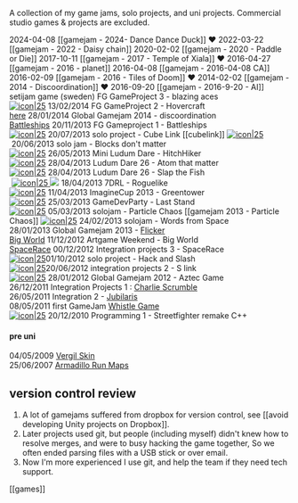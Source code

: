 A collection of my game jams, solo projects, and uni projects.
Commercial studio games & projects are excluded.

2024-04-08 [[gamejam - 2024- Dance Dance Duck]] ❤
2022-03-22 [[gamejam - 2022 - Daisy chain]]
2020-02-02 [[gamejam - 2020 - Paddle or Die]]
2017-10-11 [[gamejam - 2017 - Temple of Xiala]] ❤
2016-04-27 [[gamejam - 2016 - planet]]
2016-04-08 [[gamejam - 2016-04-08 CA]]
2016-02-09 [[gamejam - 2016 - Tiles of Doom]] ❤
2014-02-02 [[gamejam - 2014 - Discoordination]] ❤
2016-09-20 [[gamejam - 2016-9-20 - AI]]
setijam game  (sweden)
FG GameProject 3 - blazing aces  
[![icon|25](https://blogger.googleusercontent.com/img/b/R29vZ2xl/AVvXsEhr3Ja-p1dFIaFGEzKozMAgiVTUBHwxhUzg4_vKOJgzNxw0bqImIjOfZg9F_bmi19rkqnyJmiHteKgej0BumV9uRVAnSDqgc7aKJTgq1F0_U21yzn6nNFuldnNku6Opua0thLygZLY0_j4O/s64/icon.PNG|)](http://hannesdelbeke.blogspot.be/2014/02/hovercraft.html) 13/02/2014 FG GameProject 2 - Hovercraft  
[here](http://hannesdelbeke.blogspot.se/2014/01/global-gamejam-2014.html) 28/01/2014 Global Gamejam 2014 - discoordination  
[Battleships](http://hannesdelbeke.blogspot.se/2013/11/battleships.html) 20/11/2013 FG Gameproject 1 - Battleships  
[![icon|25](https://blogger.googleusercontent.com/img/b/R29vZ2xl/AVvXsEj_gb1KrN90Pbum7LlP-RDrQLFdRPdmOEooTa78p1w4VNRuo7BAGiYP5RnlOhDp4JYNFb1eWH2f7ZxoMI-vxXh2ZQLimeq1iGxygn-L_QHXFnKTxTI8xcUQarOA1iQgWJSWm6HMd3WHjG2w/s64/icon3_1024.PNG)](http://hannesdelbeke.blogspot.be/2013/07/cube-link.html) 20/07/2013 solo project - Cube Link  [[cubelink]]
[![icon|25](https://blogger.googleusercontent.com/img/b/R29vZ2xl/AVvXsEhkVsmIsM6gF153o6JLrbHXIYMHCz8hioiOsm0FGk7AACyOZSOO1sD4-oG46_-ucbftzSzSZFxG5n9Y8pEE0hBo48QFGW_z8yeBF9_SnpKRuM_C2D9kGqWYIb-d8rJtDQ1pV-kWjnoTaMjg/s64/icon.PNG)](http://hannesdelbeke.blogspot.be/2013/06/blocks-dont-matter.html) 20/06/2013 solo jam - Blocks don't matter  
[![icon|25](https://blogger.googleusercontent.com/img/b/R29vZ2xl/AVvXsEjL7WKoePnR3K04qXVV8w16TnOjuVAmTemnCkMiUQIWH1i-qBpl7OE-TaEBByjgqes_t9JphHIsVOzj_jzD67ulifWAJUj-xzImaqueDovFIWnWYEOZZTYRk-Cr_Ug1l7mu7S4cI5V3nKQT/s320/icon.PNG)](http://hannesdelbeke.blogspot.fr/2013/05/mini-ludum-dare.html) 26/05/2013 Mini Ludum Dare - HitchHiker  
[![icon|25](https://blogger.googleusercontent.com/img/b/R29vZ2xl/AVvXsEjN8qybAni4or6yrRSPgG84-d9XPCJFOMFxXSNNkiOo3Smf4lisMd0KKo6HBFCIWOq_iCUY8skmnVQta4s1ikd6r93vi5AtagmaaRPZfS1SbVFnf5gPBjjsTnQgXVLREwMkK7S5hfwr1VgX/s320/icon.png)](http://hannesdelbeke.blogspot.fr/2013/04/ludum-dare-26.html) 28/04/2013 Ludum Dare 26 - Atom that matter  
[![icon|25](https://blogger.googleusercontent.com/img/b/R29vZ2xl/AVvXsEh8umG2fZWfI95mZbDhi5iI5Vz2YuTdVDHV2VpJpXu1Sfp2V4ksawYdidwa1P7Mm-3b_K2fpeE7lJBWUk328chqjS-RDvz0hx6tWlJqcK9RKaSzvl94-3QU9wvxQg_ob-Q3q_tm500tt_5t/s64/IconBig.PNG)](http://hannesdelbeke.blogspot.fr/2013/04/ludum-dare-26.html) 28/04/2013 Ludum Dare 26 - Slap the Fish  
 [![icon|25](https://blogger.googleusercontent.com/img/b/R29vZ2xl/AVvXsEiRQaMh71JjagWvvPvmHbXJyp5UjNhRbcuQIwwPs5ppbeuOTHC2M5D6ANk_-unuqpSwR4soiB8UpMRi8RgSX8BTF6X1UYAqv9zuIdPZZAUy7rgk4s-Oz1fYY_ZVig-I8oBNf0o_CPJkOqTP/s28/idle1.PNG) ![](https://blogger.googleusercontent.com/img/b/R29vZ2xl/AVvXsEjrnXBfQD055OTYAb8bqg_fKNFriJmtxbiWbm1Z8sBMrAOqa8d952nxHuK3RvpQRxxmw1xD0WQ-y0PSDe2piJDqu892nFrPEOZBm8NrwrAIEwbHpUjf-Fx6gVJGAS3B1gfa_8-A4MQoFWNg/s28/char.gif)](http://hannesdelbeke.blogspot.fr/2013/03/roguelike.html) 18/04/2013 7DRL - Roguelike  
[![icon|25](https://blogger.googleusercontent.com/img/b/R29vZ2xl/AVvXsEj55JBlTADvVbmqavM6mDhjd7lxEXObbvKTJDriDRHj_W1nFOamThTiMdOCvgIWYMWL3_8To51XwhJZtneh-tAPEyMZcfQfj3fo7_HOmPmj2UTyLHHCs4ltV2sm6-Lt2rf1cSeRAXusgksj/s320/GameThumbnail.png)](http://hannesdelbeke.blogspot.fr/2013/04/imaginecup-2013.html) 11/04/2013 ImagineCup 2013 - Greentower  
[![icon|25](https://blogger.googleusercontent.com/img/b/R29vZ2xl/AVvXsEhM79yZsFQwK3YI-l8rFRdAGWnRUnV32UuIw4KdJfvDMjASFVJCzV_g__rEXEaloRJ_31xQLwkjCt9jS1T0g-IuZEKoCS6KBkSm9599zvmFzYx2RaP4zKaIv8HU5b6oUE4mRqee35nsKikc/s320/icon.png)](http://hannesdelbeke.blogspot.fr/2013/03/game-dev-party.html) 25/03/2013 GameDevParty - Last Stand  
[![icon|25](https://blogger.googleusercontent.com/img/b/R29vZ2xl/AVvXsEjnAD82NP0a-cBTWCA71Mq0KfMi_cJEfc8gVgywTOczyIgnVVwEAjlVG6t2GANTHlh2g30T2spy_2AKUFZAjIkiMoA-WWgFYXG1VoLmGyAVAKoIHm_ZDJBCtb5zHMKM_lMaqK5QZn8s2sa_/s64/thumb.PNG)](http://hannesdelbeke.blogspot.fr/2013/03/particle-chaos.html) 05/03/2013 solojam - Particle Chaos  [[gamejam 2013 - Particle Chaos]]
[![icon|25](https://blogger.googleusercontent.com/img/b/R29vZ2xl/AVvXsEgdLXo87Z0Lv7PM5qgd_a66_P6WWTJqlA2piqTsPf0-m5YnQqkc2QXMKFEPwWmhW3M0bmpWkrg0wqVDfVww_xy5xULnVVKHmrnvuQEW-MtGAh3HMolvti5CPt9MgdkrJ3JRJ-GjXPq8bB40/s320/planet.PNG)](http://hannesdelbeke.blogspot.fr/2013/02/words-from-space.html) 24/02/2013 solojam - Words from Space  
28/01/2013 Global Gamejam 2013 - [Flicker](http://hannesdelbeke.blogspot.fr/2013/01/gamejam.html)  
[Big World](http://hannesdelbeke.blogspot.com/2012/11/artgame.html) 11/12/2012 Artgame Weekend - Big World  
[SpaceRace](http://hannesdelbeke.blogspot.fr/2013/01/spacerace.html) 00/12/2012 Integration projects 3 - SpaceRace  
[![icon|25](https://blogger.googleusercontent.com/img/b/R29vZ2xl/AVvXsEg43WCPUyLuKfh3eBMP3A8rT0Msvtmizccm8L-FROpCIvMSFtOMZD_N5r-uf7rV1x5s6DtEsrD6EHMn-M4Q5twf6LeE-UcRgdvwm78CctUu1xLn6i2-H9yZKEu2NAj1vbk4UrkSWtIxV9r9/s320/hackslash.PNG)](http://hannesdelbeke.blogspot.fr/2012/10/hack-and-slash.html)01/10/2012 solo project - Hack and Slash  
[![icon|25](https://blogger.googleusercontent.com/img/b/R29vZ2xl/AVvXsEjfPRoHoKiY4usmBmxrdHuSbw9QTnn7d1-iY6oIAPPXd19Iqlp671RAnJyDRrOOURurYJ6hMh_CppYNpYvmiYqsin2viMfhmTh4lawV3fkZTKyAmuVXWXeSoOfUtkaH5IzDHyjzf7RVYnAf/s320/pipe.PNG)](http://hannesdelbeke.blogspot.com/2012/06/s-link.html)20/06/2012 integration projects 2 - S link  
[![icon|25](https://blogger.googleusercontent.com/img/b/R29vZ2xl/AVvXsEjHDVZL61hP83yZWVYC378EVoqVLd1TQPgpjCcyEoe8jS1PWSGZqgtGUjIOHp92_wEqFe9iYNtRVLOsPsVd7hST1nZnRtg3hUdVvNc8Oq32rb5bjVB24oWKZtm8cRtYpCZ09Q-wGDX9L6gP/s64/ResetButton.gif)](http://hannesdelbeke.blogspot.com/2012/10/global-gamejam-2012.html) 28/01/2012 Global Gamejam 2012 - Aztec Game  
26/12/2011 Integration Projects 1 : [Charlie Scrumble](http://hannesdelbeke.blogspot.fr/2011/12/charlie-scrumble.html)  
26/05/2011 Integration 2 - [Jubilaris](http://hannesdelbeke.blogspot.com/2012/05/this-is-jubilarisa-board-game-for.html)  
08/05/2011 first GameJam [Whistle Game](http://hannesdelbeke.blogspot.com/2012/10/gamejame-c-mine.html)  
[![icon|25](https://blogger.googleusercontent.com/img/b/R29vZ2xl/AVvXsEhdPTigLJ8VJULMQXL-SCcLNxpDncAk_WXke9teOMk9ApyT_ZI4HDO6EORI1k1HrKZGFUjv3t1Nnx4h6u7q2zZvzYl6aeG7ZlZirdEj4KE8ns_6WgXisUNzxPhhuCb_Jjx6E4d_kWIlG7W7/s320/street-fighter-ii-champion-edition.gif)](http://hannesdelbeke.blogspot.com/2011/12/streetfighter-game.html) 20/12/2010 Programming 1 - Streetfighter remake C++  
#### pre uni
04/05/2009 [Vergil Skin](http://hannesdelbeke.blogspot.fr/2009/05/dmc4-skin.html)  
25/06/2007 [Armadillo Run Maps](http://www.armadillorun.com/levels/index.php?show_sets=1&show_spectator=0)

## version control review
1. A lot of gamejams suffered from dropbox for version control, see [[avoid developing Unity projects on Dropbox]]. 
2. Later projects used git, but people (including myself) didn't knew how to resolve merges, and were to busy hacking the game together, So we often ended parsing files with a USB stick or over email.
3. Now I'm more experienced I use git, and help the team if they need tech support.

[[games]]